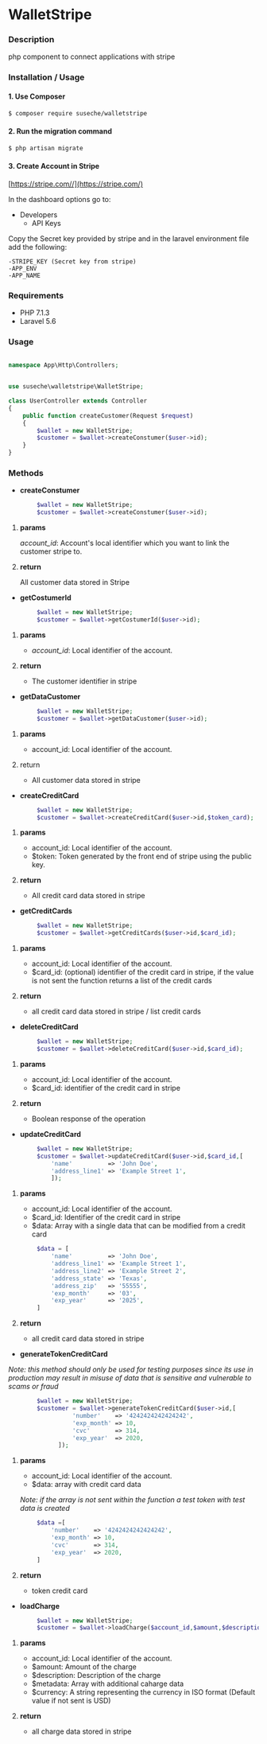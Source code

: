 # WalletStripe

### Description

php component to connect applications with stripe


### Installation / Usage



#### 1. Use Composer

``` bash
$ composer require suseche/walletstripe
```
#### 2. Run the migration command


``` bash
$ php artisan migrate 
```
#### 3. Create Account in Stripe 

[https://stripe.com//](https://stripe.com/)

In the dashboard options go to:

* Developers
	* API Keys

Copy the Secret key provided by stripe and in the laravel environment file add the following:

	-STRIPE_KEY (Secret key from stripe)
	-APP_ENV
	-APP_NAME


### Requirements

- PHP 7.1.3
- Laravel 5.6



### Usage

``` php

namespace App\Http\Controllers;


use suseche\walletstripe\WalletStripe;

class UserController extends Controller
{
    public function createCustomer(Request $request)
    {
    	$wallet = new WalletStripe;
    	$customer = $wallet->createConstumer($user->id);
    }
}

```


### Methods

* __createConstumer__

``` php
		$wallet = new WalletStripe;
    	$customer = $wallet->createConstumer($user->id);
```

1. __params__

	_account_id_: Account's local identifier which you want to link the customer stripe to.

1. __return__ 

	All customer data stored in Stripe

* __getCostumerId__

``` php
		$wallet = new WalletStripe;
		$customer = $wallet->getCostumerId($user->id);
```

1. __params__

	- _account_id_: Local identifier of the account.

1. __return__ 
	
	- The customer identifier in stripe


* __getDataCustomer__

``` php
		$wallet = new WalletStripe;
    	$customer = $wallet->getDataCustomer($user->id);
```

1. __params__

	- account_id: Local identifier of the account.

1. return 
	
	- All customer data stored in stripe


* __createCreditCard__

``` php
		$wallet = new WalletStripe;
    	$customer = $wallet->createCreditCard($user->id,$token_card);
```

1. __params__

	- account_id: Local identifier of the account.
	- $token: Token generated by the front end of stripe using the public key.

1. __return__ 
	
	- All credit card data stored in stripe

* __getCreditCards__

``` php
		$wallet = new WalletStripe;
    	$customer = $wallet->getCreditCards($user->id,$card_id);
```

1. __params__
	- account_id: Local identifier of the account.
	- $card_id: (optional) identifier of the credit card in stripe, if the value is not sent the function returns a list of the credit cards

1. __return__ 
	
	- all credit card data stored in stripe / list credit cards

* __deleteCreditCard__

``` php
		$wallet = new WalletStripe;
    	$customer = $wallet->deleteCreditCard($user->id,$card_id);
```

1. __params__

	- account_id: Local identifier of the account.
	- $card_id: identifier of the credit card in stripe

1. __return__ 
	
	- Boolean response of the operation


* __updateCreditCard__

``` php
		$wallet = new WalletStripe;
    	$customer = $wallet->updateCreditCard($user->id,$card_id,[
		    'name'          => 'John Doe',
		    'address_line1' => 'Example Street 1',
			]);
```

1. __params__

	- account_id: Local identifier of the account.
	- $card_id: Identifier of the credit card in stripe
	- $data:  Array with a single data that can be modified from a credit card

``` php
		$data = [
    		'name'          => 'John Doe',
    		'address_line1' => 'Example Street 1',
    		'address_line2' => 'Example Street 2',
    		'address_state' => 'Texas',
    		'address_zip' 	=> '55555',
    		'exp_month' 	=> '03',
    		'exp_year' 	    => '2025',
		]
```

2. __return__ 

	- all credit card data stored in stripe


* __generateTokenCreditCard__

_Note: this method should only be used for testing purposes since its use in production may result in misuse of data that is sensitive and vulnerable to scams or fraud_

``` php
		$wallet = new WalletStripe;
    	$customer = $wallet->generateTokenCreditCard($user->id,[
                  'number'    => '4242424242424242',
                  'exp_month' => 10,
                  'cvc'       => 314,
                  'exp_year'  => 2020,
              ]);
```

1. __params__	

	- account_id: Local identifier of the account.
	- $data:  array with credit card data

	_Note: if the array is not sent within the function a test token with test data is created_

``` php
		$data =[
			'number'    => '4242424242424242',
			'exp_month' => 10,
			'cvc'       => 314,
			'exp_year'  => 2020,
		]
```

2. __return__ 
	
	- token credit card

* __loadCharge__

``` php
		$wallet = new WalletStripe;
    	$customer = $wallet->loadCharge($account_id,$amount,$description,$metadata,$currency)
```

1. __params__

	- account_id: Local identifier of the account.
	- $amount:  Amount of the charge
	- $description: Description of the charge
	- $metadata: Array with additional caharge data
	- $currency: A string representing the currency in ISO format (Default value if not sent is USD)

1. __return__ 
	
	- all charge data stored in stripe

